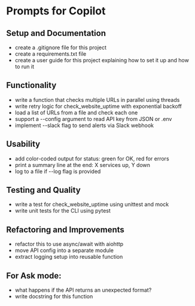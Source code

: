 
# Prompts for Copilot

## Setup and Documentation
- create a .gitignore file for this project
- create a requirements.txt file
- create a user guide for this project explaining how to set it up and how to run it

## Functionality
- write a function that checks multiple URLs in parallel using threads
- write retry logic for check_website_uptime with exponential backoff
- load a list of URLs from a file and check each one
- support a --config argument to read API key from JSON or .env
- implement --slack flag to send alerts via Slack webhook

## Usability
- add color-coded output for status: green for OK, red for errors
- print a summary line at the end: X services up, Y down
- log to a file if --log flag is provided

## Testing and Quality
- write a test for check_website_uptime using unittest and mock
- write unit tests for the CLI using pytest

## Refactoring and Improvements
- refactor this to use async/await with aiohttp
- move API config into a separate module
- extract logging setup into reusable function

## For Ask mode:
- what happens if the API returns an unexpected format?
- write docstring for this function
